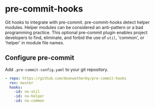 # pre-commit-hooks

Git hooks to integrate with pre-commit. pre-commit-hooks detect helper modules. Helper modules can be considered an anti-pattern or a bad programming practice. This optional pre-commit plugin enables project developers to find, eliminate, and forbid the use of `util`, 'common', or 'helper' in module file names.

## Configure pre-commit

Add `.pre-commit-config.yaml` to your git repository.

```yaml
- repo: https://github.com/deanwetherby/pre-commit-hooks
  rev: master
  hooks:
    -id: no-util
    -id: no-helper
    -id: no-common
```
